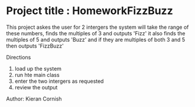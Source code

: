 # Project title : HomeworkFizzBuzz

This project askes the user for 2 intergers the system will take the range of these numbers, finds the multiples of 3 and outputs 'Fizz'
it also finds the multiples of 5 and outputs 'Buzz' 
and if they are multiples of both 3 and 5 then outputs 'FizzBuzz'

Directions 
1. load up the system 
2. run hte main class 
3. enter the two intergers as requested 
4. review the output

Author: Kieran Cornish

